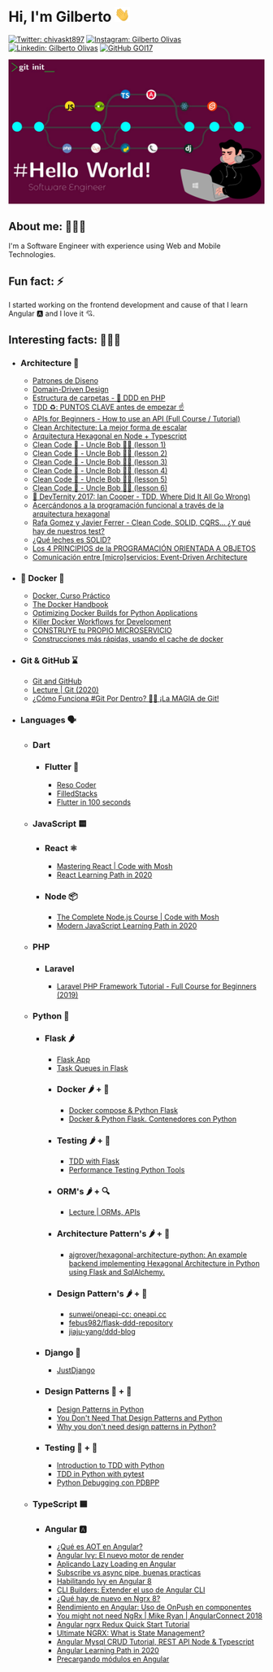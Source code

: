 # Hi, I'm Gilberto <img src="https://raw.githubusercontent.com/ABSphreak/ABSphreak/master/gifs/Hi.gif" width="30px">

[![Twitter: chivaskt897](https://img.shields.io/twitter/follow/chivaskt897?style=social)](https://twitter.com/chivaskt897)
[![Instagram: Gilberto Olivas](https://img.shields.io/badge/-Gilberto_Olivas-lightgray?style=flat-square&logo=Instagram&link=https://www.instagram.com/gilberto1712/)](https://www.instagram.com/gilberto1712/)
[![Linkedin: Gilberto Olivas](https://img.shields.io/badge/-Gilberto_Olivas-blue?style=flat-square&logo=Linkedin&logoColor=white&link=https://www.linkedin.com/in/golivas-it/)](https://www.linkedin.com/in/golivas-it/)
[![GitHub GOI17](https://img.shields.io/github/followers/GOI17?label=follow&style=social)](https://github.com/GOI17)

<img src="https://github.com/GOI17/GOI17/blob/master/header.png"/>

## About me: 🤷🏻‍♂️
I'm a Software Engineer with experience using Web and Mobile Technologies.

## Fun fact: ⚡ 
  I started working on the frontend development and cause of that I learn Angular 🅰 and I love it 💘.
 

## Interesting facts:  👨🏻‍🏫
* ### Architecture 🧱
    * [Patrones de Diseno](https://www.youtube.com/watch?v=3qTmBcxGlWk&list=PLJkcleqxxobUJlz1Cm8WYd-F_kckkDvc8)
    * [Domain-Driven Design](https://www.youtube.com/watch?v=dH5aSQLXtKg&t=937s)
    * [Estructura de carpetas - 🐘 DDD en PHP](https://www.youtube.com/watch?v=UFnABp2s8Y0)
    * [TDD ♻️: PUNTOS CLAVE antes de empezar ☝️](https://www.youtube.com/watch?v=wTcymfvb-Iw)
    * [APIs for Beginners - How to use an API (Full Course / Tutorial)](https://www.youtube.com/watch?v=GZvSYJDk-us)
    * [Clean Architecture: La mejor forma de escalar](https://www.youtube.com/watch?v=y3MWfPDmVqo&t=885s)
    * [Arquitectura Hexagonal en Node + Typescript](https://www.youtube.com/watch?v=b5ngTWAPNeg)
    * [Clean Code 📝 - Uncle Bob 👴🏻 (lesson 1)](https://www.youtube.com/watch?v=7EmboKQH8lM&t=4187s)
    * [Clean Code 📝 - Uncle Bob 👴🏻 (lesson 2)](https://www.youtube.com/watch?v=2a_ytyt9sf8)
    * [Clean Code 📝 - Uncle Bob 👴🏻 (lesson 3)](https://www.youtube.com/watch?v=Qjywrq2gM8o)
    * [Clean Code 📝 - Uncle Bob 👴🏻 (lesson 4)](https://www.youtube.com/watch?v=58jGpV2Cg50)
    * [Clean Code 📝 - Uncle Bob 👴🏻 (lesson 5)](https://www.youtube.com/watch?v=sn0aFEMVTpA)
    * [Clean Code 📝 - Uncle Bob 👴🏻 (lesson 6)](https://www.youtube.com/watch?v=l-gF0vDhJVI)
    * [🚀 DevTernity 2017: Ian Cooper - TDD, Where Did It All Go Wrong)](https://www.youtube.com/watch?v=EZ05e7EMOLM&t=15s)
    * [Acercándonos a la programación funcional a través de la arquitectura hexagonal](https://www.youtube.com/watch?v=H8j3Vjhn2Xg)
    * [Rafa Gomez y Javier Ferrer - Clean Code, SOLID, CQRS... ¿Y qué hay de nuestros test?](https://www.youtube.com/watch?v=cw6Va1ZW7iI)
    * [¿Qué leches es SOLID?](https://www.youtube.com/watch?v=2X50sKeBAcQ)
    * [Los 4 PRINCIPIOS de la PROGRAMACIÓN ORIENTADA A OBJETOS](https://www.youtube.com/watch?v=tTPeP5dVuA4&t=283s)
    * [Comunicación entre [micro]servicios: Event-Driven Architecture](https://www.youtube.com/watch?v=vDd74o6Ufqg)
* ### 🐳 Docker 🐋
    * [Docker, Curso Práctico](https://www.youtube.com/watch?v=NVvZNmfqg6M&t=4169s)
    * [The Docker Handbook](https://www.freecodecamp.org/news/the-docker-handbook/amp/)
    * [Optimizing Docker Builds for Python Applications](https://www.youtube.com/watch?v=9-rdOTj80vk)
    * [Killer Docker Workflows for Development](https://www.youtube.com/watch?v=EfpVgKtqZVw&t=2624s)
    * [CONSTRUYE tu PROPIO MICROSERVICIO](https://www.youtube.com/watch?v=dS8o50otIfo)
    * [Construcciones más rápidas, usando el cache de docker](https://www.youtube.com/watch?v=14HJ_ydpsDk)
* ### Git & GitHub ⌛
    * [Git and GitHub](https://www.youtube.com/watch?v=RGOj5yH7evk&t=500s)
    * [Lecture | Git (2020)](https://courses.edx.org/courses/course-v1:HarvardX+CS50W+Web/courseware/ba04fcff2f544e4896970382f3ac4e9b/e1db1d5394cf476ba0c925010b94a5f4/?child=first)
    * [¿Cómo Funciona #Git Por Dentro? 🧙‍♂️ ¡La MAGIA de Git!](https://www.youtube.com/watch?v=EGhUWAEZpfw)
* ### Languages 🗣
    * ### Dart
      * ### Flutter 🐤
        * [Reso Coder](https://www.youtube.com/c/ResoCoder/videos)
        * [FilledStacks](https://www.youtube.com/c/FilledStacks/videos)
        * [Flutter in 100 seconds](https://www.youtube.com/watch?v=lHhRhPV--G0)
    * ### JavaScript 🟨
      * ### React ⚛
        * [Mastering React | Code with Mosh](https://codewithmosh.com/p/mastering-react)
        * [React Learning Path in 2020](https://www.youtube.com/watch?v=Q9Qx2Xef0do&feature=youtu.be)
      * ### Node 📦
        * [The Complete Node.js Course | Code with Mosh](https://codewithmosh.com/p/the-complete-node-js-course)
        * [Modern JavaScript Learning Path in 2020](https://www.youtube.com/watch?v=gSnbnYffz7k&feature=youtu.be)
    * ### PHP 
      * ### Laravel
        * [Laravel PHP Framework Tutorial - Full Course for Beginners (2019)](https://www.youtube.com/watch?v=ImtZ5yENzgE)
    * ### Python 🐍
      * ### Flask 🌶
        * [Flask App](https://www.youtube.com/watch?v=d1it0BSOEp0&t=1020s)
        * [Task Queues in Flask](https://www.youtube.com/watch?v=vnQd-5klDjU)
        * ### Docker 🌶 + 🐋
            * [Docker compose & Python Flask](https://www.youtube.com/watch?v=_UfGW_GpraQ&t=1247s)
            * [Docker & Python Flask. Contenedores con Python](https://www.youtube.com/watch?v=YENw-bNHZwg&t=1125s)
        * ### Testing 🌶 + 🧪
            * [TDD with Flask](https://www.youtube.com/watch?v=ACNRAfVMVPw&t=3389s)
            * [Performance Testing Python Tools](https://www.youtube.com/watch?v=2xeATRKjN0w)
        * ### ORM's 🌶 + 🔍
            * [Lecture | ORMs, APIs](https://courses.edx.org/courses/course-v1:HarvardX+CS50W+Web/courseware/3b4d945d89eb40bcad81746770a81c3b/c5f10dc2fb5e457088720de0393a19a1/?child=first)
        * ### Architecture Pattern's 🌶 + 🧱
            * [ajgrover/hexagonal-architecture-python: An example backend implementing Hexagonal Architecture in Python using Flask and SqlAlchemy.](https://github.com/ajgrover/hexagonal-architecture-python)
        * ### Design Pattern's 🌶 + 🎨
            * [sunwei/oneapi-cc: oneapi.cc](https://github.com/sunwei/oneapi-cc)
            * [febus982/flask-ddd-repository](https://github.com/febus982/flask-ddd-repository)
            * [jiaju-yang/ddd-blog](https://github.com/jiaju-yang/ddd-blog)
      * ### Django 🦄
          * [JustDjango](https://www.youtube.com/channel/UCRM1gWNTDx0SHIqUJygD-kQ/videos)
      * ### Design Patterns 🐍 + 🎨
          * [Design Patterns in Python](https://www.youtube.com/watch?v=bsyjSW46TDg)
          * [You Don't Need That Design Patterns and Python](https://www.youtube.com/watch?v=CAdk_kYbeSY)
          * [Why you don't need design patterns in Python?](https://www.youtube.com/watch?v=G5OeYHCJuv0&t=14s)
      * ### Testing 🐍 + 🧪
          * [Introduction to TDD with Python](https://www.youtube.com/watch?v=KOED7MAOk6M)
          * [TDD in Python with pytest](https://www.youtube.com/watch?v=x5IbDPoBnb4&list=PLWtCrYLGt7T2REIrEcpGY6nT2t7Wcoj-m)
          * [Python Debugging con PDBPP](https://www.youtube.com/watch?v=VJN8R_my7WY)
    * ### TypeScript 🟦
      * ### Angular 🅰
          * [¿Qué es AOT en Angular?](https://www.youtube.com/watch?v=1iQoDKRzp_g)
          * [Angular Ivy: El nuevo motor de render](https://www.youtube.com/watch?v=narSIUoDvfU)
          * [Aplicando Lazy Loading en Angular](https://www.youtube.com/watch?v=KI6xyeyMCSo&t=1673s)
          * [Subscribe vs async pipe, buenas practicas](https://www.youtube.com/watch?v=8Bq3DyNnCkQ&t=915s)
          * [Habilitando Ivy en Angular 8](https://www.youtube.com/watch?v=nfsUnTCr3RA&t=770s)
          * [CLI Builders: Extender el uso de Angular CLI](https://www.youtube.com/watch?v=3r6JhilQ4_A)
          * [¿Qué hay de nuevo en Ngrx 8?](https://www.youtube.com/watch?v=ac0IEji-vYc&t=2315s)
          * [Rendimiento en Angular: Uso de OnPush en componentes](https://www.youtube.com/watch?v=tmM8xl-SpfQ&t=178s)
          * [You might not need NgRx | Mike Ryan | AngularConnect 2018](https://www.youtube.com/watch?v=omnwu_etHTY)
          * [Angular ngrx Redux Quick Start Tutorial](https://www.youtube.com/watch?v=f97ICOaekNU&t=139s)
          * [Ultimate NGRX: What is State Management?](https://www.youtube.com/watch?v=N_UQx8dPPkc&list=PLW2eQOsUPlWJRfWGOi9gZdc3rE4Fke0Wv)
          * [Angular Mysql CRUD Tutorial, REST API Node & Typescript](https://www.youtube.com/watch?v=lxYB79ANJM8)
          * [Angular Learning Path in 2020](https://www.youtube.com/watch?v=0qJ7b9F2wOU)
          * [Precargando módulos en Angular](https://www.youtube.com/watch?v=db2VunrvVKs)
